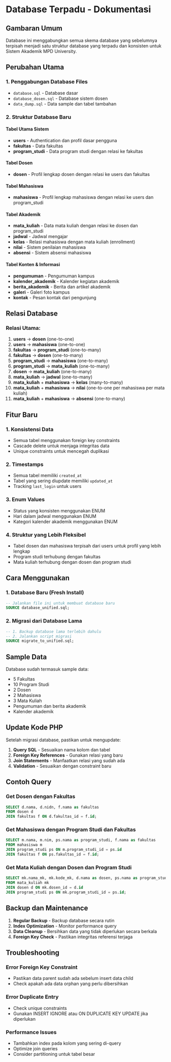 # Database Terpadu - Dokumentasi

## Gambaran Umum

Database ini menggabungkan semua skema database yang sebelumnya terpisah menjadi satu struktur database yang terpadu dan konsisten untuk Sistem Akademik MPD University.

## Perubahan Utama

### 1. Penggabungan Database Files
- `database.sql` - Database dasar
- `database_dosen.sql` - Database sistem dosen  
- `data_dump.sql` - Data sample dan tabel tambahan

### 2. Struktur Database Baru

#### Tabel Utama Sistem
- **users** - Authentication dan profil dasar pengguna
- **fakultas** - Data fakultas
- **program_studi** - Data program studi dengan relasi ke fakultas

#### Tabel Dosen
- **dosen** - Profil lengkap dosen dengan relasi ke users dan fakultas

#### Tabel Mahasiswa  
- **mahasiswa** - Profil lengkap mahasiswa dengan relasi ke users dan program_studi

#### Tabel Akademik
- **mata_kuliah** - Data mata kuliah dengan relasi ke dosen dan program_studi
- **jadwal** - Jadwal mengajar
- **kelas** - Relasi mahasiswa dengan mata kuliah (enrollment)
- **nilai** - Sistem penilaian mahasiswa
- **absensi** - Sistem absensi mahasiswa

#### Tabel Konten & Informasi
- **pengumuman** - Pengumuman kampus
- **kalender_akademik** - Kalender kegiatan akademik
- **berita_akademik** - Berita dan artikel akademik
- **galeri** - Galeri foto kampus
- **kontak** - Pesan kontak dari pengunjung

## Relasi Database

### Relasi Utama:
1. **users** → **dosen** (one-to-one)
2. **users** → **mahasiswa** (one-to-one) 
3. **fakultas** → **program_studi** (one-to-many)
4. **fakultas** → **dosen** (one-to-many)
5. **program_studi** → **mahasiswa** (one-to-many)
6. **program_studi** → **mata_kuliah** (one-to-many)
7. **dosen** → **mata_kuliah** (one-to-many)
8. **mata_kuliah** → **jadwal** (one-to-many)
9. **mata_kuliah** + **mahasiswa** → **kelas** (many-to-many)
10. **mata_kuliah** + **mahasiswa** → **nilai** (one-to-one per mahasiswa per mata kuliah)
11. **mata_kuliah** + **mahasiswa** → **absensi** (one-to-many)

## Fitur Baru

### 1. Konsistensi Data
- Semua tabel menggunakan foreign key constraints
- Cascade delete untuk menjaga integritas data
- Unique constraints untuk mencegah duplikasi

### 2. Timestamps
- Semua tabel memiliki `created_at`
- Tabel yang sering diupdate memiliki `updated_at`
- Tracking `last_login` untuk users

### 3. Enum Values
- Status yang konsisten menggunakan ENUM
- Hari dalam jadwal menggunakan ENUM
- Kategori kalender akademik menggunakan ENUM

### 4. Struktur yang Lebih Fleksibel
- Tabel dosen dan mahasiswa terpisah dari users untuk profil yang lebih lengkap
- Program studi terhubung dengan fakultas
- Mata kuliah terhubung dengan dosen dan program studi

## Cara Menggunakan

### 1. Database Baru (Fresh Install)
```sql
-- Jalankan file ini untuk membuat database baru
SOURCE database_unified.sql;
```

### 2. Migrasi dari Database Lama
```sql
-- 1. Backup database lama terlebih dahulu
-- 2. Jalankan script migrasi
SOURCE migrate_to_unified.sql;
```

## Sample Data

Database sudah termasuk sample data:
- 5 Fakultas
- 10 Program Studi  
- 2 Dosen
- 2 Mahasiswa
- 3 Mata Kuliah
- Pengumuman dan berita akademik
- Kalender akademik

## Update Kode PHP

Setelah migrasi database, pastikan untuk mengupdate:

1. **Query SQL** - Sesuaikan nama kolom dan tabel
2. **Foreign Key References** - Gunakan relasi yang baru
3. **Join Statements** - Manfaatkan relasi yang sudah ada
4. **Validation** - Sesuaikan dengan constraint baru

## Contoh Query

### Get Dosen dengan Fakultas
```sql
SELECT d.nama, d.nidn, f.nama as fakultas 
FROM dosen d 
JOIN fakultas f ON d.fakultas_id = f.id;
```

### Get Mahasiswa dengan Program Studi dan Fakultas
```sql
SELECT m.nama, m.nim, ps.nama as program_studi, f.nama as fakultas
FROM mahasiswa m
JOIN program_studi ps ON m.program_studi_id = ps.id
JOIN fakultas f ON ps.fakultas_id = f.id;
```

### Get Mata Kuliah dengan Dosen dan Program Studi
```sql
SELECT mk.nama_mk, mk.kode_mk, d.nama as dosen, ps.nama as program_studi
FROM mata_kuliah mk
JOIN dosen d ON mk.dosen_id = d.id
JOIN program_studi ps ON mk.program_studi_id = ps.id;
```

## Backup dan Maintenance

1. **Regular Backup** - Backup database secara rutin
2. **Index Optimization** - Monitor performance query
3. **Data Cleanup** - Bersihkan data yang tidak diperlukan secara berkala
4. **Foreign Key Check** - Pastikan integritas referensi terjaga

## Troubleshooting

### Error Foreign Key Constraint
- Pastikan data parent sudah ada sebelum insert data child
- Check apakah ada data orphan yang perlu dibersihkan

### Error Duplicate Entry
- Check unique constraints
- Gunakan INSERT IGNORE atau ON DUPLICATE KEY UPDATE jika diperlukan

### Performance Issues
- Tambahkan index pada kolom yang sering di-query
- Optimize join queries
- Consider partitioning untuk tabel besar
